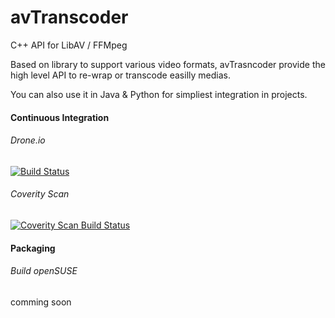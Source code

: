 # avTranscoder

C++ API for LibAV / FFMpeg

Based on library to support various video formats, avTrasncoder provide the high level API to re-wrap or transcode easilly medias.

You can also use it in Java & Python for simpliest integration in projects.

#### Continuous Integration

###### Drone.io  
[![Build Status](https://drone.io/github.com/avTranscoder/avTranscoder/status.png)](https://drone.io/github.com/avTranscoder/avTranscoder/latest)


###### Coverity Scan  
<a href="https://scan.coverity.com/projects/2626">
  <img alt="Coverity Scan Build Status"
       src="https://scan.coverity.com/projects/2626/badge.svg"/>
</a>

#### Packaging

###### Build openSUSE  
comming soon

